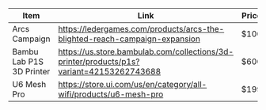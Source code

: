 
| Item                     | Link                                                                                       | Price |
| ------------------------ | ------------------------------------------------------------------------------------------ | ----- |
| Arcs Campaign            | https://ledergames.com/products/arcs-the-blighted-reach-campaign-expansion                 | $100  |
| Bambu Lab P1S 3D Printer | <https://us.store.bambulab.com/collections/3d-printer/products/p1s?variant=42153262743688> | $600  |
| U6 Mesh Pro              | <https://store.ui.com/us/en/category/all-wifi/products/u6-mesh-pro>                        | $199  |


